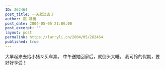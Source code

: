 ```yaml
---
ID: 262464
post_title: 一天就过去了
author: 南 靖男
post_date: 2004-05-05 21:00:00
post_excerpt: ""
layout: post
permalink: https://larryli.cn/2004/05/262464
published: true
---
```

大早起来去给小猪々买车票。
中午送她回家后，就倒头大睡。
我可怜的假期，要好好享受！